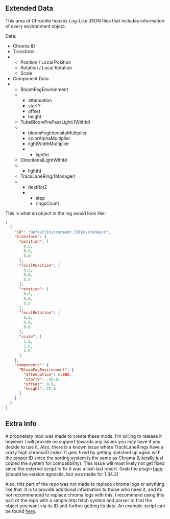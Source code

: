 ## Extended Data
This area of Chroodle houses Log-Like JSON files that includes information of every environment object.

Data:
* Chroma ID
* Transform
* * Position / Local Position
  * Rotation / Local Rotation
  * Scale
* Component Data
* * BloomFogEnvironment
  * * attenuation
    * startY
    * offset
    * height
  * TubeBloomPrePassLight/(WithId)
  * * bloomFogIntensityMultiplier
    * colorAlphaMultiplier
    * lightWidthMultiplier
    * * lightId
  * DirectionalLightWithId
  * * lightId
  * TrackLaneRing/(Manager)
  * * destRotZ
    * * step
      * ringsCount

This is what an object in the log would look like:
```json
[
  {
    "id": "DefaultEnvironment.[0]Environment",
    "transform": {
      "position": [
        0.0,
        0.0,
        0.0
      ],
      "localPosition": [
        0.0,
        0.0,
        0.0
      ],
      "rotation": [
        0.0,
        0.0,
        0.0
      ],
      "localRotation": [
        0.0,
        0.0,
        0.0
      ],
      "scale": [
        1.0,
        1.0,
        1.0
      ]
    },
    "components": {
      "BloomFogEnvironment": {
        "attenuation": 0.002,
        "startY": -50.0,
        "offset": 0.0,
        "height": 25.0
      }
    }
  }
]
```

## Extra Info
A proprietary mod was made to create these mods. I'm willing to release it however I will provide no support towards any issues you may have if you decide to use it. Also, there is a known issue where TrackLaneRings have a crazy high chromaID index. It gets fixed by getting matched up again with the proper ID since the sorting system is the same as Chroma (Literally just copied the system for compatibility). This issue will most likely not get fixed since the external script to fix it was a last-last resort. Grab the plugin [here]() (should be version agnostic, but was made for 1.34.2)

Also, this part of the repo was not made to replace chroma logs or anything like that. It is to provide additional information to those who need it, and its not recommended to replace chroma logs with this. I recommend using this part of the repo with a simple http fetch system and parser to find the object you want via its ID and further getting its data. An example script can be found [here]().
